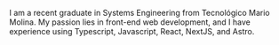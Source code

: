 ---
---
I am a recent graduate in Systems Engineering from Tecnológico Mario Molina. My passion lies in front-end web development, and I have experience using Typescript, Javascript, React, NextJS, and Astro.